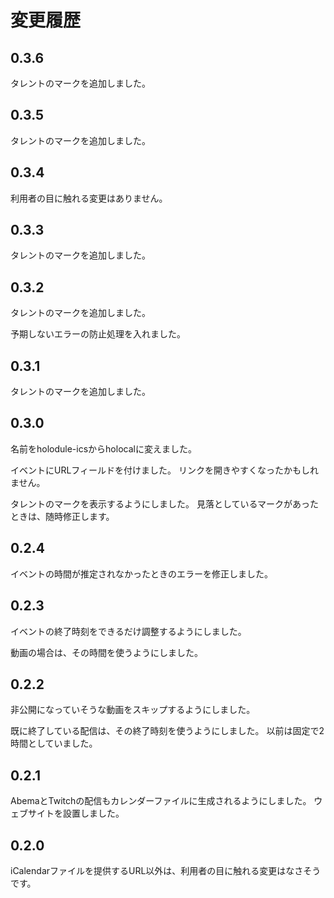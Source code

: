 # 変更履歴

## 0.3.6

タレントのマークを追加しました。

## 0.3.5

タレントのマークを追加しました。

## 0.3.4

利用者の目に触れる変更はありません。

## 0.3.3

タレントのマークを追加しました。

## 0.3.2

タレントのマークを追加しました。

予期しないエラーの防止処理を入れました。

## 0.3.1

タレントのマークを追加しました。

## 0.3.0

名前をholodule-icsからholocalに変えました。

イベントにURLフィールドを付けました。
リンクを開きやすくなったかもしれません。

タレントのマークを表示するようにしました。
見落としているマークがあったときは、随時修正します。

## 0.2.4

イベントの時間が推定されなかったときのエラーを修正しました。

## 0.2.3

イベントの終了時刻をできるだけ調整するようにしました。

動画の場合は、その時間を使うようにしました。

## 0.2.2

非公開になっていそうな動画をスキップするようにしました。

既に終了している配信は、その終了時刻を使うようにしました。
以前は固定で2時間としていました。

## 0.2.1

AbemaとTwitchの配信もカレンダーファイルに生成されるようにしました。
ウェブサイトを設置しました。

## 0.2.0

iCalendarファイルを提供するURL以外は、利用者の目に触れる変更はなさそうです。
